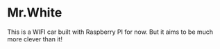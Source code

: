 
Mr.White
===================

This is a WIFI car built with Raspberry PI for now. But it aims to be much more clever than it!

